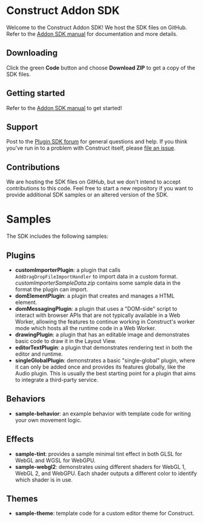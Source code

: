 # Construct Addon SDK
Welcome to the Construct Addon SDK! We host the SDK files on GitHub. Refer to the [Addon SDK manual](https://www.construct.net/make-games/manuals/addon-sdk) for documentation and more details.

## Downloading

Click the green **Code** button and choose **Download ZIP** to get a copy of the SDK files.

## Getting started

Refer to the [Addon SDK manual](https://www.construct.net/make-games/manuals/addon-sdk) to get started!

## Support

Post to the [Plugin SDK forum](https://www.construct.net/en/forum/construct-3/plugin-sdk-10) for general questions and help. If you think you've run in to a problem with Construct itself, please [file an issue](https://github.com/Scirra/Construct-bugs).

## Contributions

We are hosting the SDK files on GitHub, but we don't intend to accept contributions to this code. Feel free to start a new repository if you want to provide additional SDK samples or an altered version of the SDK.

# Samples

The SDK includes the following samples:

## Plugins

- **customImporterPlugin**: a plugin that calls `AddDragDropFileImportHandler` to import data in a custom format. *customImporterSampleData.zip* contains some sample data in the format the plugin can import.
- **domElementPlugin**: a plugin that creates and manages a HTML element.
- **domMessagingPlugin**: a plugin that uses a "DOM-side" script to interact with browser APIs that are not typically available in a Web Worker, allowing the features to continue working in Construct's worker mode which hosts all the runtime code in a Web Worker.
- **drawingPlugin**: a plugin that has an editable image and demonstrates basic code to draw it in the Layout View.
- **editorTextPlugin**: a plugin that demonstrates rendering text in both the editor and runtime.
- **singleGlobalPlugin**: demonstrates a basic "single-global" plugin, where it can only be added once and provides its features globally, like the Audio plugin. This is usually the best starting point for a plugin that aims to integrate a third-party service.

## Behaviors

- **sample-behavior**: an example behavior with template code for writing your own movement logic.

## Effects

- **sample-tint**: provides a sample minimal tint effect in both GLSL for WebGL and WGSL for WebGPU.
- **sample-webgl2**: demonstrates using different shaders for WebGL 1, WebGL 2, and WebGPU. Each shader outputs a different color to identify which shader is in use.

## Themes

- **sample-theme**: template code for a custom editor theme for Construct.
